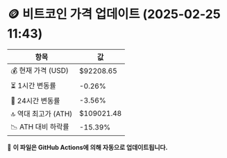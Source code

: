 # 🪙 비트코인 가격 업데이트 (2025-02-25 11:43)

| 항목                | 값 |
|--------------------|----------------|
| 💰 현재 가격 (USD) | $92208.65 |
| ⏳ 1시간 변동률    | -0.26% |
| 📆 24시간 변동률   | -3.56% |
| 🔝 역대 최고가 (ATH) | $109021.48 |
| 📉 ATH 대비 하락률 | -15.39% |

🔄 **이 파일은 GitHub Actions에 의해 자동으로 업데이트됩니다.**
